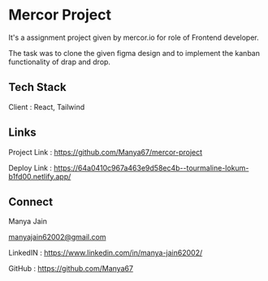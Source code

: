 # Mercor Project

It's a assignment project given by mercor.io for role of Frontend developer. 

The task was to clone the given figma design and to implement the kanban functionality of drap and drop. 


## Tech Stack 
Client : React, Tailwind
## Links
Project Link : https://github.com/Manya67/mercor-project

Deploy Link : https://64a0410c967a463e9d58ec4b--tourmaline-lokum-b1fd00.netlify.app/

## Connect 
Manya Jain 

manyajain62002@gmail.com 

LinkedIN : https://www.linkedin.com/in/manya-jain62002/

GitHub : https://github.com/Manya67
